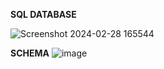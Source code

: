 **SQL DATABASE**


![Screenshot 2024-02-28 165544](https://github.com/get-programmed/SQL_for_Analysis/assets/88223554/3c211c35-afaf-4189-bff6-7814d839fdf5)

**SCHEMA**
![image](https://github.com/get-programmed/SQL_for_Analysis/assets/88223554/01d2f469-9d51-4d23-bbb4-0b434f975556)
